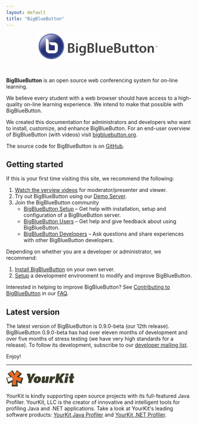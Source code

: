 ```yaml
---
layout: default
title: "BigBlueButton"
---
```


<p align="center">
  <img src="/images/logo.png"/>
</p><br>

**BigBlueButton** is an open source web conferencing system for on-line learning.  

We believe every student with a web browser should have access to a high-quality on-line learning experience.  We intend to make that possible with BigBlueButton.

We created this documentation for administrators and developers who want to install, customize, and enhance BigBlueButton. For an end-user overview of BigBlueButton (with videos) visit [bigbluebutton.org](http://bigbluebutton.org). 

The source code for BigBlueButton is on [GitHub](http://github.com/bigbluebutton/bigbluebutton).

## Getting started

If this is your first time visiting this site, we recommend the following:

  1. [Watch the verview videos](http://bigbluebutton.org/videos) for moderator/presenter and viewer.
  1. Try out BigBlueButton using our [Demo Server](http://demo.bigbluebutton.org/).
  1. Join the BigBlueButton community
     * [BigBlueButton Setup](https://groups.google.com/forum/#!forum/bigbluebutton-setup) – Get help with installation, setup and configuration of a BigBlueButton server.
     * [BigBlueButton Users](https://groups.google.com/forum/#!forum/bigbluebutton-users) – Get help and give feedback about using BigBlueButton.
     * [BigBlueButton Developers](https://groups.google.com/forum/#!forum/bigbluebutton-dev) – Ask questions and share experiences with other BigBlueButton developers.

Depending on whether you are a developer or administrator, we recommend:

  1. [Install BigBlueButton](/install/install.html) on your own server.
  1. [Setup](/dev/setup.html) a development environment to modify and improve BigBlueButton.

Interested in helping to improve BigBlueButton?  See [Contributing to BigBlueButton](/support/faq.html#contributing-to-bigbluebutton) in our [FAQ](/support/faq.html).

## Latest version

The latest version of BigBlueButton is 0.9.0-beta (our 12th release).  BigBlueButton 0.9.0-beta has had over eleven months of development and over five months of stress testing (we have very high standards for a release).  To follow its development, subscribe to our [developer mailing list](https://groups.google.com/forum/#!forum/bigbluebutton-dev).

Enjoy!

---

![yourkit](/images/yourkit.png)

YourKit is kindly supporting open source projects with its full-featured Java Profiler. YourKit, LLC is the creator of innovative and intelligent tools for profiling Java and .NET applications. Take a look at YourKit's leading software products: [YourKit Java Profiler](https://www.yourkit.com/java/profiler/index.jsp) and [YourKit .NET Profiler](https://www.yourkit.com/.net/profiler/index.jsp).

